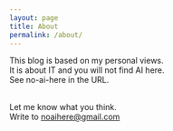 ```yaml
---
layout: page
title: About
permalink: /about/
---
```


This blog is based on my personal views.<br>
It is about IT and you will not find AI here. <br>
See no-ai-here in the URL. <br><br> 

Let me know what you think. <br>
Write to noaihere@gmail.com
